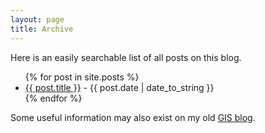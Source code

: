 ```yaml
---
layout: page
title: Archive
---
```


Here is an easily searchable list of all posts on this blog.

<ul>
  {% for post in site.posts %}
    <li>
      <a href="{{ post.url }}">{{ post.title }}</a> - {{ post.date | date_to_string }}
    </li>
  {% endfor %}
</ul>


Some useful information may also exist on my old [GIS blog](http://pygis.blogspot.com).